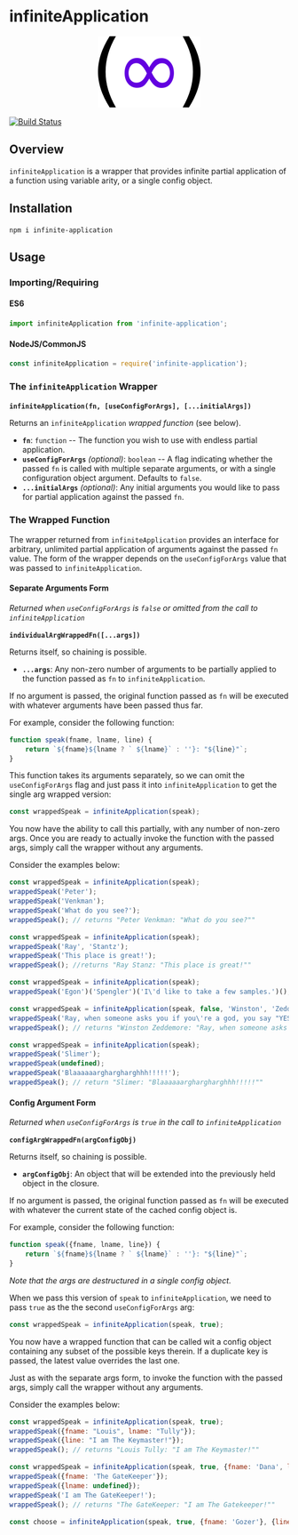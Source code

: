 # infiniteApplication

<p align="center"><img src="./logo.png" alt="logo -- purple infinity sign inside of parens"/></p>

[![Build Status](https://travis-ci.org/anied/infiniteApplication.svg?branch=master)](https://travis-ci.org/anied/infiniteApplication)

## Overview

`infiniteApplication` is a wrapper that provides infinite partial application of a function using variable arity, or a single config object.

## Installation

```
npm i infinite-application
```

## Usage

### Importing/Requiring

#### ES6

```javascript
import infiniteApplication from 'infinite-application';
```

#### NodeJS/CommonJS

```javascript
const infiniteApplication = require('infinite-application');
```

### The `infiniteApplication` Wrapper

**`infiniteApplication(fn, [useConfigForArgs], [...initialArgs])`**

Returns an `infiniteApplication` _wrapped function_ (see below).

+ **`fn`**: `function` -- The function you wish to use with endless partial application.
+ **`useConfigForArgs`** _(optional)_: `boolean` -- A flag indicating whether the passed `fn` is called with multiple separate arguments, or with a single configuration object argument. Defaults to `false`.
+ **`...initialArgs`** _(optional)_: Any initial arguments you would like to pass for partial application against the passed `fn`.

### The Wrapped Function

The wrapper returned from `infiniteApplication` provides an interface for arbitrary, unlimited partial application of arguments against the passed `fn` value.  The form of the wrapper depends on the `useConfigForArgs` value that was passed to `infiniteApplication`.

#### Separate Arguments Form

_Returned when `useConfigForArgs` is `false` or omitted from the call to `infiniteApplication`_

**`individualArgWrappedFn([...args])`**

Returns itself, so chaining is possible.

+ **`...args`**: Any non-zero number of arguments to be partially applied to the function passed as `fn` to `infiniteApplication`.

If no argument is passed, the original function passed as `fn` will be executed with whatever arguments have been passed thus far.

For example, consider the following function:

```javascript
function speak(fname, lname, line) {
    return `${fname}${lname ? ` ${lname}` : ''}: "${line}"`;
}
```

This function takes its arguments separately, so we can omit the `useConfigForArgs` flag and just pass it into `infiniteApplication` to get the single arg wrapped version:

```javascript
const wrappedSpeak = infiniteApplication(speak);
```

You now have the ability to call this partially, with any number of non-zero args.  Once you are ready to actually invoke the function with the passed args, simply call the wrapper without any arguments.

Consider the examples below:

```javascript
const wrappedSpeak = infiniteApplication(speak);
wrappedSpeak('Peter');
wrappedSpeak('Venkman');
wrappedSpeak('What do you see?');
wrappedSpeak(); // returns "Peter Venkman: "What do you see?""
```

```javascript
const wrappedSpeak = infiniteApplication(speak);
wrappedSpeak('Ray', 'Stantz');
wrappedSpeak('This place is great!');
wrappedSpeak(); //returns "Ray Stanz: "This place is great!""
```

```javascript
const wrappedSpeak = infiniteApplication(speak);
wrappedSpeak('Egon')('Spengler')('I\'d like to take a few samples.')(); // returns "Egon Spengler: "I'd like to take a few samples.""
```

```javascript
const wrappedSpeak = infiniteApplication(speak, false, 'Winston', 'Zeddemore');
wrappedSpeak('Ray, when someone asks you if you\'re a god, you say "YES"!');
wrappedSpeak(); // returns "Winston Zeddemore: "Ray, when someone asks you if you're a god, you say "YES"!"""
```

```javascript
const wrappedSpeak = infiniteApplication(speak);
wrappedSpeak('Slimer');
wrappedSpeak(undefined);
wrappedSpeak('Blaaaaaarghargharghhh!!!!!');
wrappedSpeak(); // return "Slimer: "Blaaaaaarghargharghhh!!!!!""
```

#### Config Argument Form

_Returned when `useConfigForArgs` is `true` in the call to `infiniteApplication`_

**`configArgWrappedFn(argConfigObj)`**

Returns itself, so chaining is possible.

+ **`argConfigObj`**: An object that will be extended into the previously held object in the closure.

If no argument is passed, the original function passed as `fn` will be executed with whatever the current state of the cached config object is.

For example, consider the following function:

```javascript
function speak({fname, lname, line}) {
    return `${fname}${lname ? ` ${lname}` : ''}: "${line}"`;
}
```

_Note that the args are destructured in a single config object._

When we pass this version of `speak` to `infiniteApplication`, we need to pass `true` as the the second `useConfigForArgs` arg:

```javascript
const wrappedSpeak = infiniteApplication(speak, true);
```

You now have a wrapped function that can be called wit a config object containing any subset of the possible keys therein.  If a duplicate key is passed, the latest value overrides the last one.

Just as with the separate args form, to invoke the function with the passed args, simply call the wrapper without any arguments.

Consider the examples below:

```javascript
const wrappedSpeak = infiniteApplication(speak, true);
wrappedSpeak({fname: "Louis", lname: "Tully"});
wrappedSpeak({line: "I am The Keymaster!"});
wrappedSpeak(); // returns "Louis Tully: "I am The Keymaster!""
```

```javascript
const wrappedSpeak = infiniteApplication(speak, true, {fname: 'Dana', lname: 'Barrett'});
wrappedSpeak({fname: 'The GateKeeper'});
wrappedSpeak({lname: undefined});
wrappedSpeak('I am The GateKeeper!');
wrappedSpeak(); // returns "The GateKeeper: "I am The Gatekeeper!""
```

```javascript
const choose = infiniteApplication(speak, true, {fname: 'Gozer'}, {line: 'CHOOSE!!!'})(); // assigns choose as "Gozer: "CHOOSE!!!""
```

